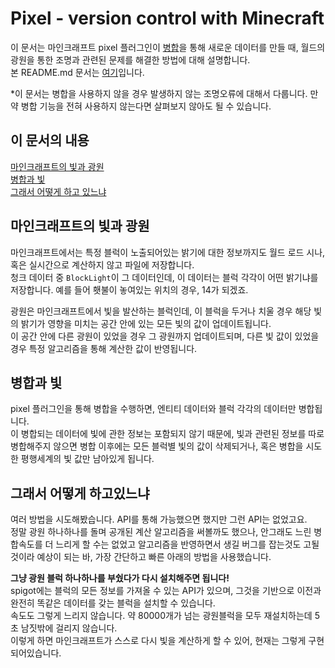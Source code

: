 # Pixel - version control with Minecraft
이 문서는 마인크래프트 pixel 플러그인이 [병합](/docs/MERGING_WORLDS.md)을 통해 새로운 데이터를 만들 때, 월드의 광원을 통한 조명과 관련된 문제를 해결한 방법에 대해 설명합니다.  
본 README.md 문서는 [여기](/README.md)입니다.

*이 문서는 병합을 사용하지 않을 경우 발생하지 않는 조명오류에 대해서 다룹니다. 만약 병합 기능을 전혀 사용하지 않는다면 살펴보지 않아도 될 수 있습니다.

## 이 문서의 내용
[마인크래프트의 빛과 광원](#마인크래프트의-빛과-광원)  
[병합과 빛](#병합과-빛)  
[그래서 어떻게 하고 있느냐](#그래서-어떻게-하고있느냐)

## 마인크래프트의 빛과 광원
마인크래프트에서는 특정 블럭이 노출되어있는 밝기에 대한 정보까지도 월드 로드 시나, 혹은 실시간으로 계산하지 않고 파일에 저장합니다.  
청크 데이터 중 `BlockLight`이 그 데이터인데, 이 데이터는 블럭 각각이 어떤 밝기냐를 저장합니다. 예를 들어 횃불이 놓여있는 위치의 경우, 14가 되겠죠.  
  
광원은 마인크래프트에서 빛을 발산하는 블럭인데, 이 블럭을 두거나 치울 경우 해당 빛의 밝기가 영향을 미치는 공간 안에 있는 모든 빛의 값이 업데이트됩니다.  
이 공간 안에 다른 광원이 있었을 경우 그 광원까지 업데이트되며, 다른 빛 값이 있었을 경우 특정 알고리즘을 통해 계산한 값이 반영됩니다.  

## 병합과 빛
pixel 플러그인을 통해 병합을 수행하면, 엔티티 데이터와 블럭 각각의 데이터만 병합됩니다.  
이 병합되는 데이터에 빛에 관한 정보는 포함되지 않기 때문에, 빛과 관련된 정보를 따로 병합해주지 않으면 병합 이후에는 모든 블럭별 빛의 값이 삭제되거나, 혹은 병합을 시도한 평행세계의 빛 값만 남아있게 됩니다.
  
## 그래서 어떻게 하고있느냐
여러 방법을 시도해봤습니다. API를 통해 가능했으면 했지만 그런 API는 없었고요.  
정말 광원 하나하나를 돌며 공개된 계산 알고리즘을 써볼까도 했으나, 안그래도 느린 병합속도를 더 느리게 할 수는 없었고 알고리즘을 반영하면서 
생길 버그를 잡는것도 고될것이라 예상이 되는 바, 가장 간단하고 빠른 아래의 방법을 사용했습니다.  

**그냥 광원 블럭 하나하나를 부쉈다가 다시 설치해주면 됩니다!**  
spigot에는 블럭의 모든 정보를 가져올 수 있는 API가 있으며, 그것을 기반으로 이전과 완전히 똑같은 데이터를 갖는 블럭을 설치할 수 있습니다.  
속도도 그렇게 느리지 않습니다. 약 80000개가 넘는 광원블럭을 모두 재설치하는데 5초 남짓밖에 걸리지 않습니다.  
이렇게 하면 마인크래프트가 스스로 다시 빛을 계산하게 할 수 있어, 현재는 그렇게 구현되어있습니다.